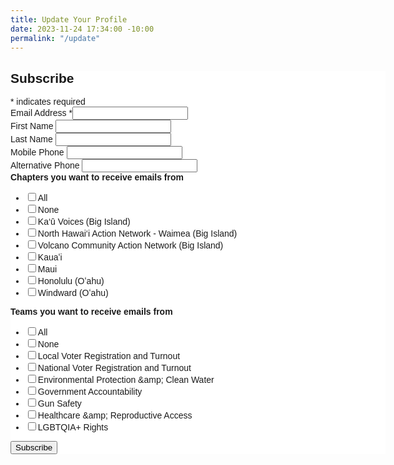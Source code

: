 ```yaml
---
title: Update Your Profile
date: 2023-11-24 17:34:00 -10:00
permalink: "/update"
---
```


<div id="mc_embed_shell">
      <link href="//cdn-images.mailchimp.com/embedcode/classic-061523.css" rel="stylesheet" type="text/css">
  <style type="text/css">
        #mc_embed_signup{background:#fff; false;clear:left; font:14px Helvetica,Arial,sans-serif; width: 600px;}
        /* Add your own Mailchimp form style overrides in your site stylesheet or in this style block.
           We recommend moving this block and the preceding CSS link to the HEAD of your HTML file. */
</style>
<div id="mc_embed_signup">
    <form action="https://indivisiblehawaii.us3.list-manage.com/subscribe/post?u=74faf3187cf78203970ba0b46&amp;id=f50b79a94d&amp;f_id=000ab9e2f0" method="post" id="mc-embedded-subscribe-form" name="mc-embedded-subscribe-form" class="validate" target="_blank">
        <div id="mc_embed_signup_scroll"><h2>Subscribe</h2>
            <div class="indicates-required"><span class="asterisk">*</span> indicates required</div>
            <div class="mc-field-group"><label for="mce-EMAIL">Email Address <span class="asterisk">*</span></label><input type="email" name="EMAIL" class="required email" id="mce-EMAIL" required="" value=""></div><div class="mc-field-group"><label for="mce-FNAME">First Name </label><input type="text" name="FNAME" class=" text" id="mce-FNAME" value=""></div><div class="mc-field-group"><label for="mce-LNAME">Last Name </label><input type="text" name="LNAME" class=" text" id="mce-LNAME" value=""></div><div class="mc-field-group"><label for="mce-MMERGE4">Mobile Phone </label><input type="text" name="MMERGE4" class="REQ_CSS" id="mce-MMERGE4" value=""></div><div class="mc-field-group"><label for="mce-MMERGE5">Alternative Phone </label><input type="text" name="MMERGE5" class="REQ_CSS" id="mce-MMERGE5" value=""></div><div class="mc-field-group input-group"><strong>Chapters you want to receive emails from </strong><ul><li><input type="checkbox" name="group[480294][64]" id="mce-group[480294]-480294-0" value=""><label for="mce-group[480294]-480294-0">All</label></li><li><input type="checkbox" name="group[480294][128]" id="mce-group[480294]-480294-1" value=""><label for="mce-group[480294]-480294-1">None</label></li><li><input type="checkbox" name="group[480294][256]" id="mce-group[480294]-480294-2" value=""><label for="mce-group[480294]-480294-2">Ka‘ū Voices (Big Island)</label></li><li><input type="checkbox" name="group[480294][512]" id="mce-group[480294]-480294-3" value=""><label for="mce-group[480294]-480294-3">North Hawai‘i Action Network - Waimea (Big Island)</label></li><li><input type="checkbox" name="group[480294][1024]" id="mce-group[480294]-480294-4" value=""><label for="mce-group[480294]-480294-4">Volcano Community Action Network (Big Island)</label></li><li><input type="checkbox" name="group[480294][2048]" id="mce-group[480294]-480294-5" value=""><label for="mce-group[480294]-480294-5">Kauaʻi</label></li><li><input type="checkbox" name="group[480294][4096]" id="mce-group[480294]-480294-6" value=""><label for="mce-group[480294]-480294-6">Maui</label></li><li><input type="checkbox" name="group[480294][8192]" id="mce-group[480294]-480294-7" value=""><label for="mce-group[480294]-480294-7">Honolulu (Oʻahu)</label></li><li><input type="checkbox" name="group[480294][16384]" id="mce-group[480294]-480294-8" value=""><label for="mce-group[480294]-480294-8">Windward (Oʻahu)</label></li></ul></div><div class="mc-field-group input-group"><strong>Teams you want to receive emails from </strong><ul><li><input type="checkbox" name="group[480298][65536]" id="mce-group[480298]-480298-0" value=""><label for="mce-group[480298]-480298-0">All</label></li><li><input type="checkbox" name="group[480298][131072]" id="mce-group[480298]-480298-1" value=""><label for="mce-group[480298]-480298-1">None</label></li><li><input type="checkbox" name="group[480298][262144]" id="mce-group[480298]-480298-2" value=""><label for="mce-group[480298]-480298-2">Local Voter Registration and Turnout</label></li><li><input type="checkbox" name="group[480298][524288]" id="mce-group[480298]-480298-3" value=""><label for="mce-group[480298]-480298-3">National Voter Registration and Turnout</label></li><li><input type="checkbox" name="group[480298][1048576]" id="mce-group[480298]-480298-4" value=""><label for="mce-group[480298]-480298-4">Environmental Protection &amp;amp; Clean Water</label></li><li><input type="checkbox" name="group[480298][2097152]" id="mce-group[480298]-480298-5" value=""><label for="mce-group[480298]-480298-5">Government Accountability</label></li><li><input type="checkbox" name="group[480298][4194304]" id="mce-group[480298]-480298-6" value=""><label for="mce-group[480298]-480298-6">Gun Safety</label></li><li><input type="checkbox" name="group[480298][8388608]" id="mce-group[480298]-480298-7" value=""><label for="mce-group[480298]-480298-7">Healthcare &amp;amp; Reproductive Access</label></li><li><input type="checkbox" name="group[480298][16777216]" id="mce-group[480298]-480298-8" value=""><label for="mce-group[480298]-480298-8">LGBTQIA+ Rights</label></li></ul></div>
        <div id="mce-responses" class="clear">
            <div class="response" id="mce-error-response" style="display: none;"></div>
            <div class="response" id="mce-success-response" style="display: none;"></div>
        </div><div aria-hidden="true" style="position: absolute; left: -5000px;"><input type="text" name="b_74faf3187cf78203970ba0b46_f50b79a94d" tabindex="-1" value=""></div><div class="clear"><input type="submit" name="subscribe" id="mc-embedded-subscribe" class="button" value="Subscribe"></div>
    </div>
</form>
</div>
<script type="text/javascript" src="//s3.amazonaws.com/downloads.mailchimp.com/js/mc-validate.js"></script><script type="text/javascript">(function($) {window.fnames = new Array(); window.ftypes = new Array();fnames[0]='EMAIL';ftypes[0]='email';fnames[1]='FNAME';ftypes[1]='text';fnames[2]='LNAME';ftypes[2]='text';fnames[4]='MMERGE4';ftypes[4]='phone';fnames[5]='MMERGE5';ftypes[5]='phone';fnames[8]='AFFORG';ftypes[8]='text';fnames[16]='MMERGE16';ftypes[16]='text';fnames[23]='MMERGE23';ftypes[23]='text';fnames[22]='MMERGE22';ftypes[22]='text';fnames[21]='MMERGE21';ftypes[21]='text';fnames[20]='MMERGE20';ftypes[20]='text';fnames[17]='MMERGE17';ftypes[17]='text';fnames[14]='MMERGE14';ftypes[14]='text';fnames[15]='MMERGE15';ftypes[15]='text';fnames[13]='MMERGE13';ftypes[13]='text';fnames[12]='MMERGE12';ftypes[12]='text';fnames[11]='MMERGE11';ftypes[11]='text';fnames[18]='MMERGE18';ftypes[18]='number';fnames[30]='MMERGE30';ftypes[30]='number';fnames[28]='MMERGE28';ftypes[28]='dropdown';fnames[3]='ADDRESS';ftypes[3]='address';fnames[10]='ZIP';ftypes[10]='text';}(jQuery));var $mcj = jQuery.noConflict(true);</script></div>
